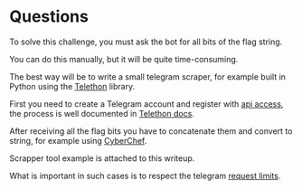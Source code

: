 # Questions

To solve this challenge, you must ask the bot for all bits of the flag string.

You can do this manually, but it will be quite time-consuming.

The best way will be to write a small telegram scraper, for example built in Python using the [Telethon](https://github.com/LonamiWebs/Telethon) library.

First you need to create a Telegram account and register with [api access](https://my.telegram.org/apps), the process is well documented in [Telethon docs](https://docs.telethon.dev/en/stable/basic/signing-in.html).

After receiving all the flag bits you have to concatenate them and convert to string, for example using [CyberChef](https://gchq.github.io/CyberChef/).

Scrapper tool example is attached to this writeup.

What is important in such cases is to respect the telegram [request limits](https://core.telegram.org/bots/faq#my-bot-is-hitting-limits-how-do-i-avoid-this).
